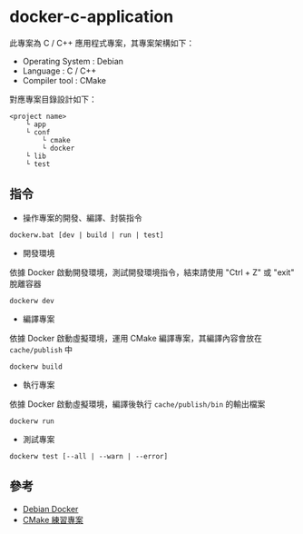 # docker-c-application

此專案為 C / C++ 應用程式專案，其專案架構如下：

+ Operating System : Debian
+ Language : C / C++
+ Compiler tool : CMake

對應專案目錄設計如下：

```
<project name>
    └ app
    └ conf
        └ cmake
        └ docker
    └ lib
    └ test
```

## 指令

+ 操作專案的開發、編譯、封裝指令

```
dockerw.bat [dev | build | run | test]
```

+ 開發環境

依據 Docker 啟動開發環境，測試開發環境指令，結束請使用 "Ctrl + Z" 或 "exit" 脫離容器

```
dockerw dev
```

+ 編譯專案

依據 Docker 啟動虛擬環境，運用 CMake 編譯專案，其編譯內容會放在 ```cache/publish``` 中

```
dockerw build
```

+ 執行專案

依據 Docker 啟動虛擬環境，編譯後執行 ```cache/publish/bin``` 的輸出檔案

```
dockerw run
```

+ 測試專案

```
dockerw test [--all | --warn | --error]
```

## 參考

+ [Debian Docker](https://hub.docker.com/_/debian)
+ [CMake 練習專案](https://github.com/eastmoon/tutorial-cmake)
